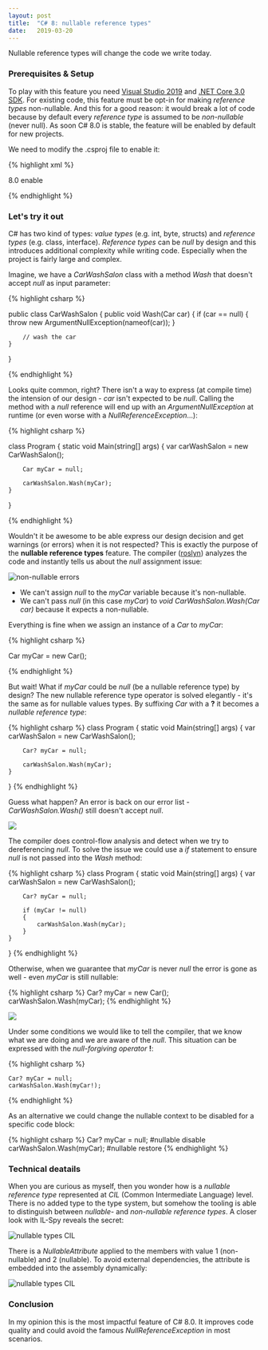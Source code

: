```yaml
---
layout: post
title:  "C# 8: nullable reference types"
date:   2019-03-20
---
```


<p class="intro">
    <span class="dropcap">N</span>ullable reference types will change the code we write today.
</p>

### Prerequisites & Setup

To play with this feature you need [Visual Studio 2019](https://visualstudio.microsoft.com/vs/preview/) and [.NET Core 3.0 SDK](https://dotnet.microsoft.com/download/dotnet-core/3.0).
For existing code, this feature must be opt-in for making _reference types_ non-nullable.
And this for a good reason: it would break a lot of code because by default every _reference type_ is assumed to be _non-nullable_ (never null).
As soon C# 8.0 is stable, the feature will be enabled by default for new projects.

We need to modify the .csproj file to enable it:

{% highlight xml %}

<LangVersion>8.0</LangVersion>
<NullableContextOptions>enable</NullableContextOptions>

{% endhighlight %}

### Let's try it out

C# has two kind of types: _value types_ (e.g. int, byte, structs) and _reference types_ (e.g. class, interface).
_Reference types_ can be _null_ by design and this introduces additional complexity while writing code.
Especially when the project is fairly large and complex.

Imagine, we have a _CarWashSalon_ class with a method _Wash_ that doesn't accept _null_ as input parameter:

{% highlight csharp %}

public class CarWashSalon
{
	public void Wash(Car car)
	{
		if (car == null)
		{
			throw new ArgumentNullException(nameof(car));
		}

		// wash the car
	}
}

{% endhighlight %}

Looks quite common, right?
There isn't a way to express (at compile time) the intension of our design - _car_ isn't expected to be _null_.
Calling the method with a _null_ reference will end up with an _ArgumentNullException_ at runtime (or even worse with a _NullReferenceException_...):

{% highlight csharp %}

class Program
{
	static void Main(string[] args)
	{
		var carWashSalon = new CarWashSalon();

		Car myCar = null;

		carWashSalon.Wash(myCar);
	}
}

{% endhighlight %}

Wouldn't it be awesome to be able express our design decision and get warnings (or errors) when it is not respected?
This is exactly the purpose of the **nullable reference types** feature.
The compiler ([roslyn](https://github.com/dotnet/roslyn)) analyzes the code and instantly tells us about the _null_ assignment issue:

![non-nullable errors](/assets/img/csharp8-nullable-ref-types/NonNullableErrors.png)

* We can't assign _null_ to the _myCar_ variable because it's non-nullable.
* We can't pass _null_ (in this case _myCar_) to _void CarWashSalon.Wash(Car car)_ because it expects a non-nullable.

Everything is fine when we assign an instance of a _Car_ to _myCar_:

{% highlight csharp %}

Car myCar = new Car();

{% endhighlight %}

But wait! What if _myCar_ could be _null_ (be a nullable reference type) by design?
The new nullable reference type operator is solved elegantly - it's the same as for nullable values types.
By suffixing _Car_ with a **?** it becomes a _nullable reference type_:

{% highlight csharp %}
class Program
{
	static void Main(string[] args)
	{
		var carWashSalon = new CarWashSalon();

		Car? myCar = null;
		
		carWashSalon.Wash(myCar);
	}
}
{% endhighlight %}

Guess what happen? An error is back on our error list - _CarWashSalon.Wash()_ still doesn't accept _null_.

![](/assets/img/csharp8-nullable-ref-types/NonNullableError2.png)

The compiler does control-flow analysis and detect when we try to dereferencing _null_.
To solve the issue we could use a _if_ statement to ensure _null_ is not passed into the _Wash_ method:

{% highlight csharp %}
class Program
{
	static void Main(string[] args)
	{
		var carWashSalon = new CarWashSalon();

		Car? myCar = null;

		if (myCar != null)
		{
			carWashSalon.Wash(myCar);
		}
	}
}
{% endhighlight %}

Otherwise, when we guarantee that _myCar_ is never _null_ the error is gone as well - even _myCar_ is still nullable:

{% highlight csharp %}
	Car? myCar = new Car();
	carWashSalon.Wash(myCar);
{% endhighlight %}

![](/assets/img/csharp8-nullable-ref-types/NoError.png)

Under some conditions we would like to tell the compiler, that we know what we are doing and we are aware of the _null_.
This situation can be expressed with the _null-forgiving operator_ **!**:

{% highlight csharp %}

	Car? myCar = null;
	carWashSalon.Wash(myCar!);

{% endhighlight %}

As an alternative we could change the nullable context to be disabled for a specific code block:

{% highlight csharp %}
Car? myCar = null;
#nullable disable
    carWashSalon.Wash(myCar);
#nullable restore
{% endhighlight %}

### Technical deatails

When you are curious as myself, then you wonder how is a _nullable reference type_ represented at _CIL_ (Common Intermediate Language) level.
There is no added type to the type system, but somehow the tooling is able to distinguish between _nullable_- and _non-nullable reference types_.
A closer look with IL-Spy reveals the secret:

![nullable types CIL](/assets/img/csharp8-nullable-ref-types/NullableTypesCIL.png)

There is a _NullableAttribute_ applied to the members with value 1 (non-nullable) and 2 (nullable).
To avoid external dependencies, the attribute is embedded into the assembly dynamically:

![nullable types CIL](/assets/img/csharp8-nullable-ref-types/EmbeddedAttrs.png)

### Conclusion

In my opinion this is the most impactful feature of C# 8.0.
It improves code quality and could avoid the famous _NullReferenceException_ in most scenarios.